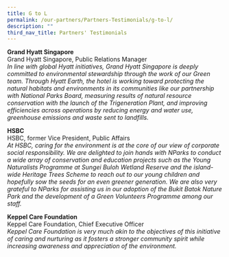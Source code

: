 ```yaml
---
title: G to L
permalink: /our-partners/Partners-Testimonials/g-to-l/
description: ""
third_nav_title: Partners' Testimonials
---
```

**Grand Hyatt Singapore**<br>
Grand Hyatt Singapore, Public Relations Manager<br>
<i>In line with global Hyatt initiatives, Grand Hyatt Singapore is deeply committed to environmental stewardship through the work of our Green team. Through Hyatt Earth, the hotel is working toward protecting the natural habitats and environments in its communities like our partnership with National Parks Board, measuring results of natural resource conservation with the launch of the Trigeneration Plant, and improving efficiencies across operations by reducing energy and water use, greenhouse emissions and waste sent to landfills.</i>

**HSBC**<br>
HSBC, former Vice President, Public Affairs<br>
<i>At HSBC, caring for the environment is at the core of our view of corporate social responsibility. We are delighted to join hands with NParks to conduct a wide array of conservation and education projects such as the Young Naturalists Programme at Sungei Buloh Wetland Reserve and the island-wide Heritage Trees Scheme to reach out to our young children and hopefully sow the seeds for an even greener generation. We are also very grateful to NParks for assisting us in our adoption of the Bukit Batok Nature Park and the development of a Green Volunteers Programme among our staff.</i>

**Keppel Care Foundation**<br>
Keppel Care Foundation, Chief Executive Officer<br>
<i>Keppel Care Foundation is very much akin to the objectives of this initiative of caring and nurturing as it fosters a stronger community spirit while increasing awareness and appreciation of the environment.</i>